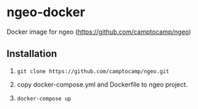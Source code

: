 # ngeo-docker
Docker image for ngeo (https://github.com/camptocamp/ngeo)

## Installation
1. ``` git clone https://github.com/camptocamp/ngeo.git ```

2. copy docker-compose.yml and Dockerfile to ngeo project.

3. ``` docker-compose up ```

